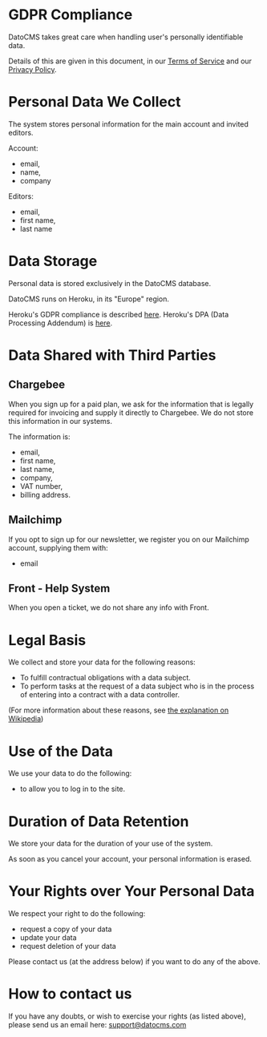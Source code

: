 # GDPR Compliance

DatoCMS takes great care when handling user's personally identifiable data.

Details of this are given in this document,
in our [Terms of Service][datocms-terms-of-service]
and our [Privacy Policy][datocms-privacy-policy].

[datocms-terms-of-service]: https://www.datocms.com/legal/terms/
[datocms-privacy-policy]: https://www.iubenda.com/privacy-policy/64648824/full-legal

# Personal Data We Collect

The system stores personal information for the main account and invited editors.

Account:

* email,
* name,
* company

Editors:

* email,
* first name,
* last name

# Data Storage

Personal data is stored exclusively in the DatoCMS database.

DatoCMS runs on Heroku, in its "Europe" region.

Heroku's GDPR compliance is described [here][heroku-gdpr-compliance].
Heroku's DPA (Data Processing Addendum) is [here][heroku-dpa].

[heroku-gdpr-compliance]: https://devcenter.heroku.com/articles/gdpr
[heroku-dpa]: https://www.salesforce.com/content/dam/web/en_us/www/documents/legal/Agreements/data-processing-addendum.pdf

# Data Shared with Third Parties

## Chargebee

When you sign up for a paid plan, we ask for the information that is legally
required for invoicing and supply it directly to Chargebee. We do not store
this information in our systems.

The information is:

* email,
* first name,
* last name,
* company,
* VAT number,
* billing address.

## Mailchimp

If you opt to sign up for our newsletter, we register you on our Mailchimp
account, supplying them with:

* email

## Front - Help System

When you open a ticket, we do not share any info with Front.

# Legal Basis

We collect and store your data for the following reasons:

* To fulfill contractual obligations with a data subject.
* To perform tasks at the request of a data subject who is in the process of
  entering into a contract with a data controller.

(For more information about these reasons, see [the explanation on Wikipedia][wikipedia-gdpr-lawful-basis])

[wikipedia-gdpr-lawful-basis]: https://en.wikipedia.org/wiki/General_Data_Protection_Regulation#Lawful_basis_for_processing

# Use of the Data

We use your data to do the following:

* to allow you to log in to the site.

# Duration of Data Retention

We store your data for the duration of your use of the system.

As soon as you cancel your account, your personal information is erased.

# Your Rights over Your Personal Data

We respect your right to do the following:

* request a copy of your data
* update your data
* request deletion of your data

Please contact us (at the address below) if you want to do any of the above.

# How to contact us

If you have any doubts, or wish to exercise your rights (as listed above),
please send us an email here: [support@datocms.com][support-email]

[support-email]: support@datocms.com
